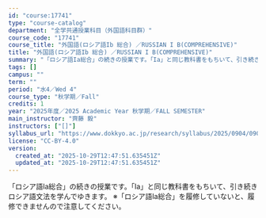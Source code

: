 ```yaml
---
id: "course:17741"
type: "course-catalog"
department: "全学共通授業科目（外国語科目群）"
course_code: "17741"
course_title: "外国語(ロシア語Ib 総合) ／RUSSIAN I B(COMPREHENSIVE)"
title: "外国語(ロシア語Ib 総合) ／RUSSIAN I B(COMPREHENSIVE)"
summary: "「ロシア語Ia総合」の続きの授業です。「Ia」と同じ教科書をもちいて、引き続きロシア語文法を学んでゆきます。 ※「ロシア語Ia総合」を履修していないと、履修できませんので注意してください。"
tags: []
campus: ""
term: ""
period: "水4／Wed 4"
course_type: "秋学期／Fall"
credits: 1
year: "2025年度／2025 Academic Year 秋学期／FALL SEMESTER"
main_instructor: "齊藤 毅"
instructors: ["[]"]
syllabus_url: "https://www.dokkyo.ac.jp/research/syllabus/2025/0904/0904_17741_ja_JP.html"
license: "CC-BY-4.0"
version:
  created_at: "2025-10-29T12:47:51.635451Z"
  updated_at: "2025-10-29T12:47:51.635451Z"
---
```

「ロシア語Ia総合」の続きの授業です。「Ia」と同じ教科書をもちいて、引き続きロシア語文法を学んでゆきます。 ※「ロシア語Ia総合」を履修していないと、履修できませんので注意してください。
